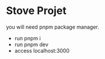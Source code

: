 # Stove Projet

you will need pnpm package manager.

- run pnpm i
- run pnpm dev
- access localhost:3000
